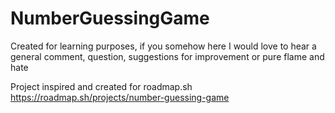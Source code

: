 # NumberGuessingGame
Created for learning purposes, if you somehow here I would love to hear a general comment, question, suggestions for improvement or pure flame and hate

Project inspired and created for roadmap.sh 
https://roadmap.sh/projects/number-guessing-game

